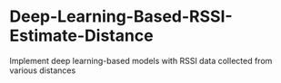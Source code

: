 # Deep-Learning-Based-RSSI-Estimate-Distance
Implement deep learning-based models with RSSI data collected from various distances
